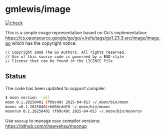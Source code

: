 # gmlewis/image
[![check](https://github.com/gmlewis/moonbit-image/actions/workflows/check.yml/badge.svg)](https://github.com/gmlewis/moonbit-image/actions/workflows/check.yml)

This is a simple image representation based on Go's implementation:
https://cs.opensource.google/go/go/+/refs/tags/go1.23.3:src/image/image.go
which has the copyright notice:

```
// Copyright 2009 The Go Authors. All rights reserved.
// Use of this source code is governed by a BSD-style
// license that can be found in the LICENSE file.
```

## Status

The code has been updated to support compiler:

```bash
$ moon version --all
moon 0.1.20250401 (f09c49c 2025-04-01) ~/.moon/bin/moon
moonc v0.1.20250401+b666cddf8 ~/.moon/bin/moonc
moonrun 0.1.20250401 (f09c49c 2025-04-01) ~/.moon/bin/moonrun
```

Use `moonup` to manage `moon` compiler versions:
https://github.com/chawyehsu/moonup
